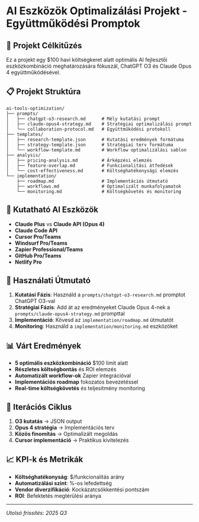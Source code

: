 # AI Eszközök Optimalizálási Projekt - Együttműködési Promptok

## 🎯 Projekt Célkitűzés

Ez a projekt egy $100 havi költségkeret alatt optimális AI fejlesztői eszközkombináció meghatározására fókuszál, ChatGPT O3 és Claude Opus 4 együttműködésével.

## 📋 Projekt Struktúra

```
ai-tools-optimization/
├── prompts/
│   ├── chatgpt-o3-research.md      # Mély kutatási prompt
│   ├── claude-opus4-strategy.md    # Stratégiai optimalizálási prompt
│   └── collaboration-protocol.md   # Együttműködési protokoll
├── templates/
│   ├── research-template.json      # Kutatási eredmények formátuma
│   ├── strategy-template.json      # Stratégiai terv formátuma
│   └── workflow-template.md        # Workflow optimalizálási sablon
├── analysis/
│   ├── pricing-analysis.md         # Árképzési elemzés
│   ├── feature-overlap.md          # Funkcionalitási átfedések
│   └── cost-effectiveness.md       # Költséghatékonysági elemzés
└── implementation/
    ├── roadmap.md                  # Implementációs útmutató
    ├── workflows.md                # Optimalizált munkafolyamatok
    └── monitoring.md               # Költségkövetés és monitoring
```

## 🔬 Kutatható AI Eszközök

- **Claude Plus** vs **Claude API (Opus 4)**
- **Claude Code API**
- **Cursor Pro/Teams**
- **Windsurf Pro/Teams**
- **Zapier Professional/Teams**
- **GitHub Pro/Teams**
- **Netlify Pro**

## 🚀 Használati Útmutató

1. **Kutatási Fázis**: Használd a `prompts/chatgpt-o3-research.md` promptot ChatGPT O3-val
2. **Stratégiai Fázis**: Add át az eredményeket Claude Opus 4-nek a `prompts/claude-opus4-strategy.md` prompttal
3. **Implementáció**: Kövesd az `implementation/roadmap.md` útmutatót
4. **Monitoring**: Használd a `implementation/monitoring.md` eszközöket

## 📊 Várt Eredmények

- **5 optimális eszközkombináció** $100 limit alatt
- **Részletes költségbontás** és ROI elemzés
- **Automatizált workflow-ok** Zapier integrációval
- **Implementációs roadmap** fokozatos bevezetéssel
- **Real-time költségkövetés** és teljesítmény monitoring

## 🔄 Iterációs Ciklus

1. **O3 kutatás** → JSON output
2. **Opus 4 stratégia** → Implementációs terv
3. **Közös finomítás** → Optimalizált megoldás
4. **Cursor implementáció** → Praktikus kivitelezés

## 📈 KPI-k és Metrikák

- **Költséghatékonyság**: $/funkcionalitás arány
- **Automatizálási szint**: %-os lefedettség
- **Vendor diverzifikáció**: Kockázatcsökkentési pontszám
- **ROI**: Befektetés megtérülési aránya

---

*Utolsó frissítés: 2025 Q3*